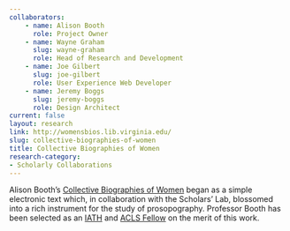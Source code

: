 ```yaml
---
collaborators:
	- name: Alison Booth
	  role: Project Owner
	- name: Wayne Graham
	  slug: wayne-graham
	  role: Head of Research and Development
	- name: Joe Gilbert
	  slug: joe-gilbert
	  role: User Experience Web Developer
	- name: Jeremy Boggs
	  slug: jeremy-boggs
	  role: Design Architect
current: false
layout: research
link: http://womensbios.lib.virginia.edu/
slug: collective-biographies-of-women
title: Collective Biographies of Women
research-category:
- Scholarly Collaborations
---
```


Alison Booth’s [Collective Biographies of Women](http://womensbios.lib.virginia.edu/about) began as a simple electronic text which, in collaboration with the Scholars’ Lab, blossomed into a rich instrument for the study of prosopography. Professor Booth has been selected as an [IATH](http://iath.virginia.edu/) and [ACLS Fellow](http://www.acls.org/research/digital.aspx?id=798) on the merit of this work.
